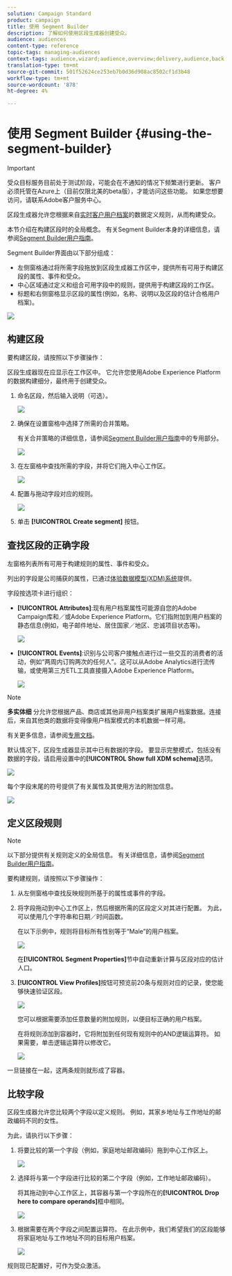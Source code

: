 ```yaml
---
solution: Campaign Standard
product: campaign
title: 使用 Segment Builder
description: 了解如何使用区段生成器创建受众。
audience: audiences
content-type: reference
topic-tags: managing-audiences
context-tags: audience,wizard;audience,overview;delivery,audience,back
translation-type: tm+mt
source-git-commit: 501f52624ce253eb7b0d36d908ac8502cf1d3b48
workflow-type: tm+mt
source-wordcount: '878'
ht-degree: 4%

---
```



# 使用 Segment Builder {#using-the-segment-builder}

>[!IMPORTANT]
>
>受众目标服务目前处于测试阶段，可能会在不通知的情况下频繁进行更新。 客户必须托管在Azure上（目前仅限北美的beta版），才能访问这些功能。 如果您想要访问，请联系Adobe客户服务中心。

区段生成器允许您根据来自[实时客户用户档案](https://docs.adobe.com/content/help/zh-Hans/experience-platform/profile/home.html)的数据定义规则，从而构建受众。

本节介绍在构建区段时的全局概念。 有关Segment Builder本身的详细信息，请参阅[Segment Builder用户指南](https://docs.adobe.com/content/help/en/experience-platform/segmentation/ui/overview.html)。

Segment Builder界面由以下部分组成：

* 左侧窗格通过将所需字段拖放到区段生成器工作区中，提供所有可用于构建区段的属性、事件和受众。
* 中心区域通过定义和组合可用字段中的规则，提供用于构建区段的工作区。
* 标题和右侧窗格显示区段的属性(例如，名称、说明以及区段的估计合格用户档案)。

![](assets/aep_audiences_interface.png)

## 构建区段

要构建区段，请按照以下步骤操作：

区段生成器现在应显示在工作区中。 它允许您使用Adobe Experience Platform的数据构建细分，最终用于创建受众。

1. 命名区段，然后输入说明（可选）。

   ![](assets/aep_audiences_creation_edit_name.png)

1. 确保在设置窗格中选择了所需的合并策略。

   有关合并策略的详细信息，请参阅[Segment Builder用户指南](https://docs.adobe.com/content/help/en/experience-platform/segmentation/ui/overview.html)中的专用部分。

   ![](assets/aep_audiences_mergepolicy.png)

1. 在左窗格中查找所需的字段，并将它们拖入中心工作区。

   ![](assets/aep_audiences_dragfield.png)

1. 配置与拖动字段对应的规则。

   ![](assets/aep_audiences_configure_rules.png)

1. 单击 **[!UICONTROL Create segment]** 按钮。

## 查找区段的正确字段

左窗格列表所有可用于构建规则的属性、事件和受众。

列出的字段是公司捕获的属性，已通过[体验数据模型(XDM)系统](https://docs.adobe.com/content/help/zh-Hans/experience-platform/xdm/home.html)提供。

字段按选项卡进行组织：

* **[!UICONTROL Attributes]**:现有用户档案属性可能源自您的Adobe Campaign库和／或Adobe Experience Platform。它们指附加到用户档案的静态信息(例如，电子邮件地址、居住国家／地区、忠诚项目状态等)。

   ![](assets/aep_audiences_attributestab.png)

* **[!UICONTROL Events]**:识别与公司客户接触点进行过一些交互的消费者的活动，例如“两周内订购两次的任何人”。这可以从Adobe Analytics进行流传输，或使用第三方ETL工具直接摄入Adobe Experience Platform。

   ![](assets/aep_audiences_eventstab.png)

>[!NOTE]
>
>**多实体细** 分允许您根据产品、商店或其他非用户档案类扩展用户档案数据。连接后，来自其他类的数据将变得像用户档案模式的本机数据一样可用。
>
>有关更多信息，请参阅[专用文档](https://docs.adobe.com/content/help/en/experience-platform/segmentation/multi-entity-segmentation.html)。

默认情况下，区段生成器显示其中已有数据的字段。 要显示完整模式，包括没有数据的字段，请启用设置中的&#x200B;**[!UICONTROL Show full XDM schema]**&#x200B;选项。

![](assets/aep_audiences_populatedfields.png)

每个字段末尾的符号提供了有关属性及其使用方法的附加信息。

![](assets/aep_audiences_isymbol.png)

## 定义区段规则

>[!NOTE]
>
>以下部分提供有关规则定义的全局信息。 有关详细信息，请参阅[Segment Builder用户指南](https://docs.adobe.com/content/help/en/experience-platform/segmentation/ui/overview.html)。

要构建规则，请按照以下步骤操作：

1. 从左侧窗格中查找反映规则所基于的属性或事件的字段。

1. 将字段拖动到中心工作区上，然后根据所需的区段定义对其进行配置。 为此，可以使用几个字符串和日期／时间函数。

   在以下示例中，规则将目标所有性别等于“Male”的用户档案。

   ![](assets/aep_audiences_malegender.png)

   在&#x200B;**[!UICONTROL Segment Properties]**&#x200B;节中自动重新计算与区段对应的估计人口。

1. **[!UICONTROL View Profiles]**&#x200B;按钮可预览前20条与规则对应的记录，使您能够快速验证区段。

   ![](assets/aep_audiences_samplepreview.png)

   您可以根据需要添加任意数量的附加规则，以便目标正确的用户档案。

   在将规则添加到容器时，它将附加到任何现有规则中的AND逻辑运算符。 如果需要，单击逻辑运算符以修改它。

   ![](assets/aep_audiences_andoperator.png)

一旦链接在一起，这两条规则就形成了容器。

## 比较字段

区段生成器允许您比较两个字段以定义规则。 例如，其家乡地址与工作地址的邮政编码不同的女性。

为此，请执行以下步骤：

1. 将要比较的第一个字段（例如，家庭地址邮政编码）拖到中心工作区上。

   ![](assets/aep_audiences_comparing_1.png)

1. 选择将与第一个字段进行比较的第二个字段（例如，工作地址邮政编码）。

   将其拖动到中心工作区上，其容器与第一个字段所在的&#x200B;**[!UICONTROL Drop here to compare operands]**&#x200B;框中相同。

   ![](assets/aep_audiences_comparing_2.png)

1. 根据需要在两个字段之间配置运算符。 在此示例中，我们希望我们的区段能够将家庭地址与工作地址不同的目标用户档案。

   ![](assets/aep_audiences_comparing_3.png)

规则现已配置好，可作为受众激活。
